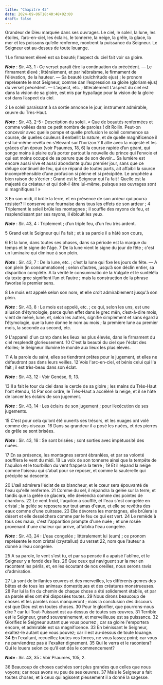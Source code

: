 ```yaml
---
title: "Chapitre 43"
date: 2024-09-06T18:40:48+02:00
draft: false
---
```



Grandeur de Dieu marquée dans ses ouvrages.
Le ciel, le soleil, la lune, les étoiles, l’arc-en-ciel, les éclairs, le tonnerre, la neige, la grêle, la glace, la mer et les poissons qu’elle renferme, montrent la puissance du Seigneur.
Le Seigneur est au-dessus de toute louange.


1 Le firmament élevé est sa beauté; l'aspect du ciel fait voir sa gloire.

***Note*** :  Sir. 43, 1 : Ce verset paraît être la continuation du précédent. ― Le firmament élevé ; littéralement, et par hébraïsme, le firmament de l’élévation, de la hauteur. ― Sa beauté (pulchritudo ejus) ; le pronom représente le mot Seigneur, comme dan l’expression sa gloire (gloriam ejus) du verset précédent. ― L’aspect, etc. ; littéralement L’aspect du ciel est dans la vision de sa gloire, est mis par hypallage pour la vision de la gloire est dans l’aspect du ciel.

2 Le soleil paraissant à sa sortie annonce le jour, instrument admirable, œuvre du Très-Haut.

***Note*** :  Sir. 43, 2-5 : Description du soleil. « Que de beautés renfermées et comme voilées dans ce petit nombre de paroles ! dit Rollin. Peut-on concevoir avec quelle pompe et quelle profusion le soleil commence sa course, de quelles couleurs il embellit la nature, et de quelle magnificence il est lui-même revêtu en s’élevant sur l’horizon ? Il allie avec la majesté et les grâces d’un époux (voir Psaumes, 18, 6) la course rapide d’un géant, qui songe moins à plaire qu’à porter partout la nouvelle du prince qui l’envoie et qui est moins occupé de sa parure que de son devoir… Sa lumière est encore aussi vive et aussi abondante qu’au premier jour, sans que ce déluge continuel de feu, qui se répand de toutes parts, ait affaibli la source incompréhensible d’une profusion si pleine et si précipitée. Le prophète a bien raison de s’écrier : Grand est le Seigneur qui l’a fait ! Quelle est la majesté du créateur et qui doit-il être lui-même, puisque ses ouvrages sont si magnifiques ! »

3 En son midi, il brûle la terre, et en présence de son ardeur qui pourra résister? Il conserve une fournaise dans tous les effets de son ardeur ; 4 Triplement le soleil brûle les montagnes ; il souffle des rayons de feu, et resplendissant par ses rayons, il éblouit les yeux.

***Note*** :  Sir. 43, 4 : Triplement ; d’un triple feu, d’un feu très ardent.

5 Grand est le Seigneur qui l'a fait ; et à sa parole il a hâté son cours,


6 Et la lune, dans toutes ses phases, dans sa période est la marque du temps et le signe de l'âge. 7 De la lune vient le signe du jour de fête ; c'est un luminaire qui diminue à son plein.

***Note*** :  Sir. 43, 7 : De la lune, etc. ; c’est la lune qui fixe les jours de fête. ― A son plein (in consummatione) ; selon d’autres, jusqu’à son déclin entier, sa disparition complète. A la vérité le consummatio de la Vulgate et le suntéléïa du texte grec signifient l’un et l’autre ; mais la construction de la phrase favorise le premier sens.

8 Le mois est appelé selon son nom, et elle croît admirablement jusqu'à son plein.

***Note*** :  Sir. 43, 8 : Le mois est appelé, etc. ; ce qui, selon les uns, est une allusion d’étymologie, parce qu’en effet dans le grec mên, c’est-à-dire mois, vient de mênê, lune, et, selon les autres, signifie simplement et sans égard à l’étymologie, que la lune donne le nom au mois ; la première lune au premier mois, la seconde au second, etc.

9 L'appareil d'un camp dans les lieux les plus élevés, dans le firmament du ciel resplendit glorieusement. 10 C'est la beauté du ciel que l'éclat des étoiles; le Seigneur illumine le monde aux lieux les plus élevés.


11 A la parole du saint, elles se tiendront prêtes pour le jugement, et elles ne défaudront pas dans leurs veilles. 12 Vois l'arc-en-ciel, et bénis celui qui l'a fait ; il est très-beau dans son éclat.

***Note*** :  Sir. 43, 12 : Voir Genèse, 9, 13.


13 Il a fait le tour du ciel dans le cercle de sa gloire ; les mains du Très-Haut l'ont étendu, 14 Par son ordre, le Très-Haut a accéléré la neige, et il se hâte de lancer les éclairs de son jugement.

***Note*** :  Sir. 43, 14 : Les éclairs de son jugement ; pour l’exécution de ses jugements.

15 C'est pour cela qu'ont été ouverts ses trésors, et les nuages ont volé comme des oiseaux. 16 Dans sa grandeur il a posé les nuées, et des pierres de grêle se sont brisées.

***Note*** :  Sir. 43, 16 : Se sont brisées ; sont sorties avec impétuosité des nuées.

17 En sa présence, les montagnes seront ébranlées, et par sa volonté soufflera le vent du midi. 18 La voix de son tonnerre ainsi que la tempête de l'aquilon et le tourbillon du vent frappera la terre ; 19 Et il répand la neige comme l'oiseau qui s'abat pour se reposer, et comme la sauterelle qui précipite sa descente.


20 L'œil admirera l'éclat de sa blancheur, et le cœur sera épouvanté de l'eau qu'elle renferme. 21 Comme du sel, il répandra la gelée sur la terre, et tandis que la gelée se glacera, elle deviendra comme des pointes de chardons. 22 Le vent froid, l'aquilon a soufflé, et l'eau s'est congelée en cristal ; la gelée se reposera sur tout amas d'eaux, et elle se revêtira des eaux comme d'une cuirasse. 23 Elle dévorera les montagnes, elle brûlera le désert et elle desséchera comme par le feu ce qui est vert. 24 Le remède à tous ces maux, c'est l'apparition prompte d'une nuée ; et une rosée provenant d'une chaleur qui arrive, affaiblira l'eau congelée.

***Note*** :  Sir. 43, 24 : L’eau congelée ; littéralement lui (eum) ; ce pronom représente le nom cristal (crystallus) du verset 22, nom que l’auteur a donné à l’eau congelée.

25 A sa parole, le vent s'est tu, et par sa pensée il a apaisé l'abîme, et le Seigneur y a fondé des îles. 26 Que ceux qui naviguent sur la mer en racontent les périls, et, en les écoutant de nos oreilles, nous serons ravis d'admiration.


27 Là sont de brillantes œuvres et des merveilles, les différents genres des bêtes et de tous les animaux domestiques et des créatures monstrueuses. 28 Par lui la fin du chemin de chaque chose a été solidement établie, et par sa parole elles ont été disposées toutes. 29 Nous dirons beaucoup de choses et les paroles nous manqueront ; mais la conclusion des discours est que Dieu est en toutes choses. 30 Pour le glorifier, que pourrons-nous dire ? car lui Tout-Puissant est au-dessus de toutes ses œuvres. 31 Terrible est le Seigneur, grand souverainement, et merveilleuse est sa puissance. 32 Glorifiez le Seigneur autant que vous pourrez ; car sa gloire l'emportera encore, et admirable est sa magnificence. 33 En bénissant le Seigneur, exaltez-le autant que vous pouvez; car il est au-dessus de toute louange. 34 En l'exaltant, recueillez toutes vos forces, ne vous lassez point; car vous ne parviendrez pas à l'exalter dignement. 35 Qui le verra et le racontera? Qui le louera selon ce qu'il est dès le commencement?

***Note*** :  Sir. 43, 35 : Voir Psaumes, 105, 2.

36 Beaucoup de choses cachées sont plus grandes que celles que nous voyons; car nous avons vu peu de ses œuvres. 37 Mais le Seigneur a fait toutes choses, et à ceux qui agissent pieusement il a donné la sagesse.

